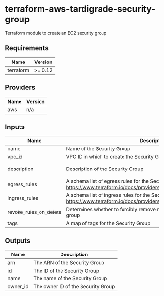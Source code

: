 # terraform-aws-tardigrade-security-group

Terraform module to create an EC2 security group


<!-- BEGIN TFDOCS -->
## Requirements

| Name | Version |
|------|---------|
| terraform | >= 0.12 |

## Providers

| Name | Version |
|------|---------|
| aws | n/a |

## Inputs

| Name | Description | Type | Default | Required |
|------|-------------|------|---------|:--------:|
| name | Name of the Security Group | `string` | n/a | yes |
| vpc\_id | VPC ID in which to create the Security Group | `string` | n/a | yes |
| description | Description of the Security Group | `string` | `"Managed by Terraform"` | no |
| egress\_rules | A schema list of egress rules for the Security Group, see <https://www.terraform.io/docs/providers/aws/r/security_group.html#egress> | `list` | `[]` | no |
| ingress\_rules | A schema list of ingress rules for the Security Group, see <https://www.terraform.io/docs/providers/aws/r/security_group.html#ingress> | `list` | `[]` | no |
| revoke\_rules\_on\_delete | Determines whether to forcibly remove rules when destroying the security group | `string` | `false` | no |
| tags | A map of tags for the Security Group | `map(string)` | `{}` | no |

## Outputs

| Name | Description |
|------|-------------|
| arn | The ARN of the Security Group |
| id | The ID of the Security Group |
| name | The name of the Security Group |
| owner\_id | The owner ID of the Security Group |

<!-- END TFDOCS -->
